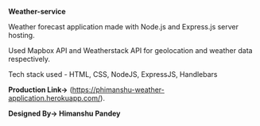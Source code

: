 **Weather-service**

Weather forecast application made with Node.js and Express.js server hosting.

Used Mapbox API and Weatherstack API for geolocation and weather data respectively.

Tech stack used - HTML, CSS, NodeJS, ExpressJS, Handlebars

**Production Link->** (https://phimanshu-weather-application.herokuapp.com/).

**Designed By-> Himanshu Pandey**
